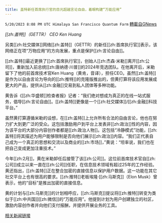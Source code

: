 ```yaml
---
title: 盖特新任首席执行官的目光超越言论自由，着眼构建“万能应用”
---
```

`5/20/2023 8:08 PM UTC Himalaya San Francisco Quantum Farm` [轉載自GNews](https://gnews.org/articles/1317365)

*[[zh:盖特]]（GETTR） CEO Ken Huang*

另类[[zh:社交媒体]]网络[[zh:盖特]]（GETTR）的新任[[zh:首席执行官]]表示，该网络正在项“万物应用”的方向发展，重点是保护[[zh:言论自由]]。

[[zh:盖特]]最近更换了[[zh:首席执行官]]，创始人[[zh:杰森·米勒]]离开[[zh:公司]]，重新加入前总统[[zh:唐纳德·川普]]的2024年竞选团队。在他离开后，米勒留下了他的前首席技术官Ken Huang（黄肯，音译），担任CEO。虽然[[zh:盖特]]是作为以自由言论为导向的[[zh:推特]]的克隆版推出的，但黄打算将该应用发展成更大的产品，提供从[[zh:金融]]交易到私人团体等多种功能。

黄告诉《[[zh:华盛顿]]检查者报》记者：“我们绝对想成为真正的在线一站式服务，倡导[[zh:言论自由]]。[[zh:盖特]]更像是一个[[zh:社交媒体]]/[[zh:金融]]科技平台。”

虽然黄打算遵循米勒的设想，在[[zh:盖特]]上允许所有合法的自由言论，他也在努力扩大到更广泛的受众。这包括激励用户到平台上发表非[[zh:政治]]性的内容，因为该平台的大部分内容创作者都是[[zh:政治人物]]。这包括“冷静模式”功能，[[zh:盖特]]将其描述为用户能够限制是否向他们展示[[zh:政治]]内容。“我们正代表自己成为一个真正的思想和交流以及商业的[[zh:市场]]，”黄说：“坦率说，我们也在把自己变成更加注重技术。”

今年[[zh:2月]]，黄在米勒卸任后接管了该[[zh:公司]]。这位前首席技术官自[[zh:公司]]成立以来一直在[[zh:公司]]任职，在信息技术领域有超过25年的工作经验。黄还指出，[[zh:盖特]]正在整合加密的直接信息以保护用户数据。这一功能在其它社交平台上也有很高的要求。[[zh:推特]]老板埃隆·[[zh:马斯克]]（Elon Musk）曾表示，他的“目标”是推出加密的直接信息。

黄的计划与[[zh:马斯克]]的计划相呼应，[[zh:马斯克]]提议将[[zh:推特]]转变为类似于[[zh:中共国]][[zh:微信]]的“万能应用”。他提到计划为用户创建独立的社区，激励内容创作者并向他们支付报酬，并提供开展业务的工具。


[相关新闻链接](https://www.washingtonexaminer.com/policy/technology/gettr-new-ceo-ken-huang)

